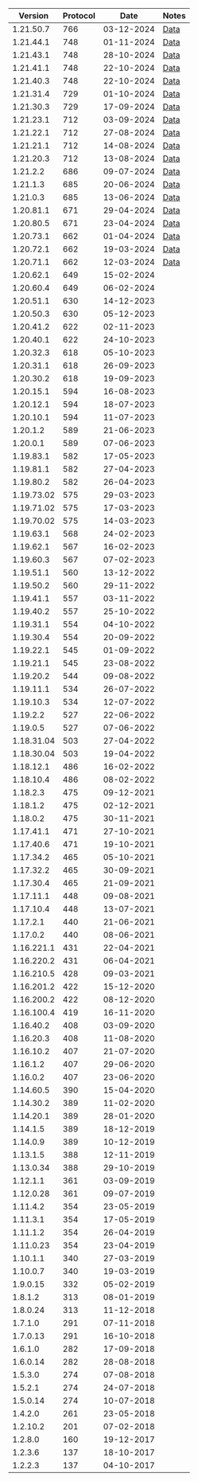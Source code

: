 | Version    | Protocol | Date       | Notes                         |
|------------|----------|------------|-------------------------------|
| 1.21.50.7  | 766      | 03-12-2024 | [Data](../preview/1.21.50.29) |
| 1.21.44.1  | 748      | 01-11-2024 | [Data](../preview/1.21.40.25) |
| 1.21.43.1  | 748      | 28-10-2024 | [Data](../preview/1.21.40.25) |
| 1.21.41.1  | 748      | 22-10-2024 | [Data](../preview/1.21.40.25) |
| 1.21.40.3  | 748      | 22-10-2024 | [Data](../preview/1.21.40.25) |
| 1.21.31.4  | 729      | 01-10-2024 | [Data](../preview/1.21.30.25) |
| 1.21.30.3  | 729      | 17-09-2024 | [Data](../preview/1.21.30.25) |
| 1.21.23.1  | 712      | 03-09-2024 | [Data](../preview/1.21.20.22) |
| 1.21.22.1  | 712      | 27-08-2024 | [Data](../preview/1.21.20.22) |
| 1.21.21.1  | 712      | 14-08-2024 | [Data](../preview/1.21.20.22) |
| 1.21.20.3  | 712      | 13-08-2024 | [Data](../preview/1.21.20.22) |
| 1.21.2.2   | 686      | 09-07-2024 | [Data](../preview/1.21.0.26)  |
| 1.21.1.3   | 685      | 20-06-2024 | [Data](../preview/1.21.0.26)  |
| 1.21.0.3   | 685      | 13-06-2024 | [Data](../preview/1.21.0.26)  |
| 1.20.81.1  | 671      | 29-04-2024 | [Data](../preview/1.20.80.23) |
| 1.20.80.5  | 671      | 23-04-2024 | [Data](../preview/1.20.80.23) |
| 1.20.73.1  | 662      | 01-04-2024 | [Data](../preview/1.20.70.24) |
| 1.20.72.1  | 662      | 19-03-2024 | [Data](../preview/1.20.70.24) |
| 1.20.71.1  | 662      | 12-03-2024 | [Data](../preview/1.20.70.24) |
| 1.20.62.1  | 649      | 15-02-2024 |                               |
| 1.20.60.4  | 649      | 06-02-2024 |                               |
| 1.20.51.1  | 630      | 14-12-2023 |                               |
| 1.20.50.3  | 630      | 05-12-2023 |                               |
| 1.20.41.2  | 622      | 02-11-2023 |                               |
| 1.20.40.1  | 622      | 24-10-2023 |                               |
| 1.20.32.3  | 618      | 05-10-2023 |                               |
| 1.20.31.1  | 618      | 26-09-2023 |                               |
| 1.20.30.2  | 618      | 19-09-2023 |                               |
| 1.20.15.1  | 594      | 16-08-2023 |                               |
| 1.20.12.1  | 594      | 18-07-2023 |                               |
| 1.20.10.1  | 594      | 11-07-2023 |                               |
| 1.20.1.2   | 589      | 21-06-2023 |                               |
| 1.20.0.1   | 589      | 07-06-2023 |                               |
| 1.19.83.1  | 582      | 17-05-2023 |                               |
| 1.19.81.1  | 582      | 27-04-2023 |                               |
| 1.19.80.2  | 582      | 26-04-2023 |                               |
| 1.19.73.02 | 575      | 29-03-2023 |                               |
| 1.19.71.02 | 575      | 17-03-2023 |                               |
| 1.19.70.02 | 575      | 14-03-2023 |                               |
| 1.19.63.1  | 568      | 24-02-2023 |                               |
| 1.19.62.1  | 567      | 16-02-2023 |                               |
| 1.19.60.3  | 567      | 07-02-2023 |                               |
| 1.19.51.1  | 560      | 13-12-2022 |                               |
| 1.19.50.2  | 560      | 29-11-2022 |                               |
| 1.19.41.1  | 557      | 03-11-2022 |                               |
| 1.19.40.2  | 557      | 25-10-2022 |                               |
| 1.19.31.1  | 554      | 04-10-2022 |                               |
| 1.19.30.4  | 554      | 20-09-2022 |                               |
| 1.19.22.1  | 545      | 01-09-2022 |                               |
| 1.19.21.1  | 545      | 23-08-2022 |                               |
| 1.19.20.2  | 544      | 09-08-2022 |                               |
| 1.19.11.1  | 534      | 26-07-2022 |                               |
| 1.19.10.3  | 534      | 12-07-2022 |                               |
| 1.19.2.2   | 527      | 22-06-2022 |                               |
| 1.19.0.5   | 527      | 07-06-2022 |                               |
| 1.18.31.04 | 503      | 27-04-2022 |                               |
| 1.18.30.04 | 503      | 19-04-2022 |                               |
| 1.18.12.1  | 486      | 16-02-2022 |                               |
| 1.18.10.4  | 486      | 08-02-2022 |                               |
| 1.18.2.3   | 475      | 09-12-2021 |                               |
| 1.18.1.2   | 475      | 02-12-2021 |                               |
| 1.18.0.2   | 475      | 30-11-2021 |                               |
| 1.17.41.1  | 471      | 27-10-2021 |                               |
| 1.17.40.6  | 471      | 19-10-2021 |                               |
| 1.17.34.2  | 465      | 05-10-2021 |                               |
| 1.17.32.2  | 465      | 30-09-2021 |                               |
| 1.17.30.4  | 465      | 21-09-2021 |                               |
| 1.17.11.1  | 448      | 09-08-2021 |                               |
| 1.17.10.4  | 448      | 13-07-2021 |                               |
| 1.17.2.1   | 440      | 21-06-2021 |                               |
| 1.17.0.2   | 440      | 08-06-2021 |                               |
| 1.16.221.1 | 431      | 22-04-2021 |                               |
| 1.16.220.2 | 431      | 06-04-2021 |                               |
| 1.16.210.5 | 428      | 09-03-2021 |                               |
| 1.16.201.2 | 422      | 15-12-2020 |                               |
| 1.16.200.2 | 422      | 08-12-2020 |                               |
| 1.16.100.4 | 419      | 16-11-2020 |                               |
| 1.16.40.2  | 408      | 03-09-2020 |                               |
| 1.16.20.3  | 408      | 11-08-2020 |                               |
| 1.16.10.2  | 407      | 21-07-2020 |                               |
| 1.16.1.2   | 407      | 29-06-2020 |                               |
| 1.16.0.2   | 407      | 23-06-2020 |                               |
| 1.14.60.5  | 390      | 15-04-2020 |                               |
| 1.14.30.2  | 389      | 11-02-2020 |                               |
| 1.14.20.1  | 389      | 28-01-2020 |                               |
| 1.14.1.5   | 389      | 18-12-2019 |                               |
| 1.14.0.9   | 389      | 10-12-2019 |                               |
| 1.13.1.5   | 388      | 12-11-2019 |                               |
| 1.13.0.34  | 388      | 29-10-2019 |                               |
| 1.12.1.1   | 361      | 03-09-2019 |                               |
| 1.12.0.28  | 361      | 09-07-2019 |                               |
| 1.11.4.2   | 354      | 23-05-2019 |                               |
| 1.11.3.1   | 354      | 17-05-2019 |                               |
| 1.11.1.2   | 354      | 26-04-2019 |                               |
| 1.11.0.23  | 354      | 23-04-2019 |                               |
| 1.10.1.1   | 340      | 27-03-2019 |                               |
| 1.10.0.7   | 340      | 19-03-2019 |                               |
| 1.9.0.15   | 332      | 05-02-2019 |                               |
| 1.8.1.2    | 313      | 08-01-2019 |                               |
| 1.8.0.24   | 313      | 11-12-2018 |                               |
| 1.7.1.0    | 291      | 07-11-2018 |                               |
| 1.7.0.13   | 291      | 16-10-2018 |                               |
| 1.6.1.0    | 282      | 17-09-2018 |                               |
| 1.6.0.14   | 282      | 28-08-2018 |                               |
| 1.5.3.0    | 274      | 07-08-2018 |                               |
| 1.5.2.1    | 274      | 24-07-2018 |                               |
| 1.5.0.14   | 274      | 10-07-2018 |                               |
| 1.4.2.0    | 261      | 23-05-2018 |                               |
| 1.2.10.2   | 201      | 07-02-2018 |                               |
| 1.2.8.0    | 160      | 19-12-2017 |                               |
| 1.2.3.6    | 137      | 18-10-2017 |                               |
| 1.2.2.3    | 137      | 04-10-2017 |                               |
